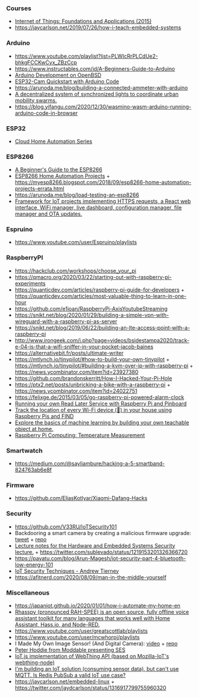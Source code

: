 ### Courses

- [Internet of Things: Foundations and Applications (2015)](http://dret.net/lectures/iot-spring15)
- https://jaycarlson.net/2019/07/26/how-i-teach-embedded-systems

### Arduino

- https://www.youtube.com/playlist?list=PLWIcRrPLCdUe2-bhkgFCCKwCyx_ZBzCcp
- https://www.instructables.com/id/A-Beginners-Guide-to-Arduino
- [Arduino Development on OpenBSD](https://jcs.org/2019/12/17/arduino)
- [ESP32-Cam Quickstart with Arduino Code](https://youtu.be/Sb08leLWOgA)
- https://arunoda.me/blog/building-a-connected-ammeter-with-arduino
- [A decentralized system of synchronized lights to coordinate urban mobility swarms.](https://github.com/aberke/city-science-bike-swarm)
- https://blog.yifangu.com/2020/12/30/wasmino-wasm-arduino-running-arduino-code-in-browser

### ESP32

- [Cloud Home Automation Series](https://twitter.com/binitamshah/status/1229349993829498882)

### ESP8266

- [A Beginner's Guide to the ESP8266](https://tttapa.github.io/ESP8266/Chap01%20-%20ESP8266.html)
- [ESP8266 Home Automation Projects](https://learning.oreilly.com/library/view/esp8266-home-automation/9781787282629) + https://myesp8266.blogspot.com/2018/09/esp8266-home-automation-projects-errata.html
- https://arunoda.me/blog/load-testing-an-esp8266
- [Framework for IoT projects implementing HTTPS requests, a React web interface, WiFi manager, live dashboard, configuration manager, file manager and OTA updates.](https://github.com/maakbaas/esp8266-iot-framework)

### Espruino

- https://www.youtube.com/user/Espruino/playlists

### RaspberryPI

- https://hackclub.com/workshops/choose_your_pi
- https://qmacro.org/2020/03/22/starting-out-with-raspberry-pi-experiments
- https://quanticdev.com/articles/raspberry-pi-guide-for-developers + https://quanticdev.com/articles/most-valuable-thing-to-learn-in-one-hour
- https://github.com/e1ioan/RaspberryPi-AxisYoutubeStreaming
- https://snikt.net/blog/2020/01/29/building-a-simple-vpn-with-wireguard-with-a-raspberry-pi-as-server
- https://snikt.net/blog/2019/06/22/building-an-lte-access-point-with-a-raspberry-pi
- http://www.irongeek.com/i.php?page=videos/bsidestampa2020/track-e-04-is-that-a-wifi-sniffer-in-your-pocket-jacob-baines
- https://alternativebit.fr/posts/ultimate-writer
- https://mtlynch.io/tinypilot/#how-to-build-your-own-tinypilot + https://mtlynch.io/tinypilot/#building-a-kvm-over-ip-with-raspberry-pi + https://news.ycombinator.com/item?id=23927380
- https://github.com/brandonskerritt/How-I-Hacked-Your-Pi-Hole
- https://ptx2.net/posts/unbricking-a-bike-with-a-raspberry-pi + https://news.ycombinator.com/item?id=24022751
- https://felixge.de/2015/03/05/go-raspberry-pi-powered-alarm-clock
- [Running your own Read Later Service with Raspberry Pi and Pinboard](https://christianhans.info/12791/running-your-own-read-later-service-with-raspberry-pi-and-pinboard)
- [Track the location of every Wi-Fi device (📱) in your house using Raspberry Pis and FIND](https://github.com/schollz/find-lf)
- [Explore the basics of machine learning by building your own teachable object at home.](https://github.com/googlecreativelab/alto)
- [Raspberry Pi Computing: Temperature Measurement](https://leanpub.com/rpctemp)

### Smartwatch

- https://medium.com/@sayliambure/hacking-a-5-smartband-824763ab6e8f

### Firmware

- https://github.com/EliasKotlyar/Xiaomi-Dafang-Hacks

### Security

- https://github.com/V33RU/IoTSecurity101
- Backdooring a smart camera by creating a malicious firmware upgrade: [tweet](https://twitter.com/StackSmashing/status/1216738008441020416) + [repo](https://github.com/ghidraninja/wyze_scripts)
- [Lecture notes for the Hardware and Embedded Systems Security lecture.](https://github.com/david-oswald/hwsec_lecture_notes) + https://twitter.com/sublevado/status/1219153201326366720
- https://payatu.com/blog/Arun-Magesh/iot-security-part-4-bluetooth-low-energy-101
- [IoT Security Techniques - Andrew Tierney](https://www.youtube.com/playlist?list=PLxzQqOO_sw9Pj46OJiXb1yvniUkqOhFo9)
- https://afitnerd.com/2020/08/09/man-in-the-middle-yourself

### Miscellaneous

- https://japaniot.github.io/2020/01/01/how-i-automate-my-home-en
- [Rhasspy (pronounced RAH-SPEE) is an open source, fully offline voice assistant toolkit for many languages that works well with Home Assistant, Hass.io, and Node-RED.](https://rhasspy.readthedocs.io/en/latest/)
- https://www.youtube.com/user/greatscottlab/playlists
- https://www.youtube.com/user/mcwhorpj/playlists
- I Made My Own Image Sensor! (And Digital Camera): [video](https://youtu.be/PaXweP73NT4) + [repo](https://github.com/IdleHandsProject/diycamera)
- [Peter Hoddie from Moddable presenting SES](https://youtu.be/-2UnCfy5NSs)
- [IoT.js implementation of WebThing API (based on Mozilla-IoT's webthing-node)](https://github.com/rzr/webthing-iotjs/wiki)
- [I'm building an IoT solution (consuming sensor data), but can't use MQTT. Is Redis PubSub a valid IoT use case?](https://twitter.com/julian_duque/status/1309514620403679233)
- https://jaycarlson.net/embedded-linux + https://twitter.com/jaydcarlson/status/1316917799755960320
